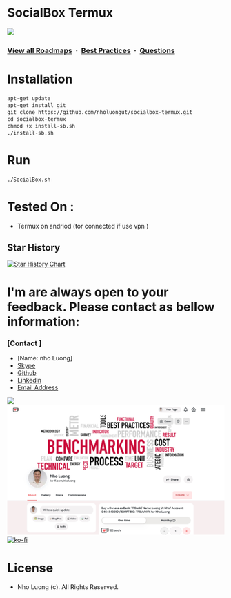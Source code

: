 # SocialBox Termux

![](https://i.imgur.com/waxVImv.png)
### [View all Roadmaps](https://github.com/nholuongut/all-roadmaps) &nbsp;&middot;&nbsp; [Best Practices](https://github.com/nholuongut/all-roadmaps/blob/main/public/best-practices/) &nbsp;&middot;&nbsp; [Questions](https://www.linkedin.com/in/nholuong/)

# Installation
```
apt-get update
apt-get install git
git clone https://github.com/nholuongut/socialbox-termux.git 
cd socialbox-termux
chmod +x install-sb.sh
./install-sb.sh
```
# Run
```
./SocialBox.sh
```

# Tested On :
* Termux on andriod (tor connected if use vpn )

## Star History

[![Star History Chart](https://api.star-history.com/svg?repos=nholuongut/socialbox-termux&type=Date)](https://www.linkedin.com/in/nholuong/#nholuongut/socialbox-termux&Date)

# I'm are always open to your feedback.  Please contact as bellow information:
### [Contact ]
* [Name: nho Luong]
* [Skype](luongutnho_skype)
* [Github](https://github.com/nholuongut/)
* [Linkedin](https://www.linkedin.com/in/nholuong/)
* [Email Address](luongutnho@hotmail.com)

![](https://i.imgur.com/waxVImv.png)
![](bitfield.png)
[![ko-fi](https://ko-fi.com/img/githubbutton_sm.svg)](https://ko-fi.com/nholuong)

# License
* Nho Luong (c). All Rights Reserved.
